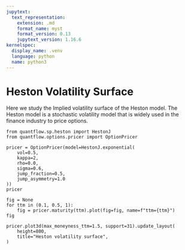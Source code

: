 ```yaml
---
jupytext:
  text_representation:
    extension: .md
    format_name: myst
    format_version: 0.13
    jupytext_version: 1.16.6
kernelspec:
  display_name: .venv
  language: python
  name: python3
---
```


# Heston Volatility Surface

Here we study the Implied volatility surface of the Heston model. The Heston model is a stochastic volatility model that is widely used in the finance industry to price options.

```{code-cell} ipython3
from quantflow.sp.heston import HestonJ
from quantflow.options.pricer import OptionPricer

pricer = OptionPricer(model=HestonJ.exponential(
    vol=0.5,
    kappa=2,
    rho=0.0,
    sigma=0.6,
    jump_fraction=0.5,
    jump_asymmetry=1.0
))
pricer
```

```{code-cell} ipython3
fig = None
for ttm in (0.1, 0.5, 1):
    fig = pricer.maturity(ttm).plot(fig=fig, name=f"ttm={ttm}")
fig
```



```{code-cell} ipython3
pricer.plot3d(max_moneyness_ttm=1.5, support=31).update_layout(
    height=800,
    title="Heston volatility surface",
)
```

```{code-cell} ipython3

```
